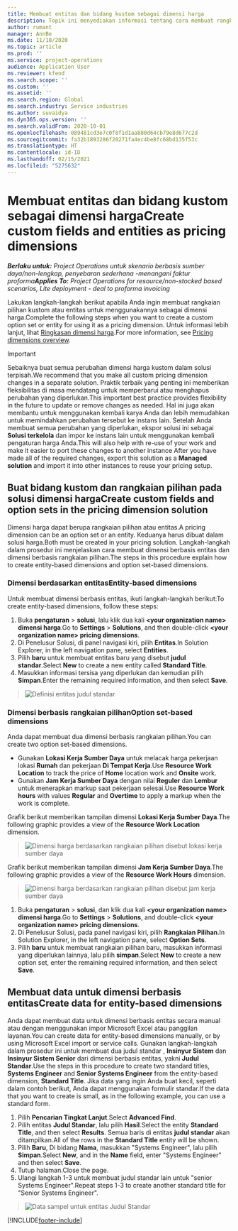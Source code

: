 ```yaml
---
title: Membuat entitas dan bidang kustom sebagai dimensi harga
description: Topik ini menyediakan informasi tentang cara membuat rangkaian pilihan kustom atau entitas.
author: rumant
manager: AnnBe
ms.date: 11/18/2020
ms.topic: article
ms.prod: ''
ms.service: project-operations
audience: Application User
ms.reviewer: kfend
ms.search.scope: ''
ms.custom: ''
ms.assetid: ''
ms.search.region: Global
ms.search.industry: Service industries
ms.author: suvaidya
ms.dyn365.ops.version: ''
ms.search.validFrom: 2020-10-01
ms.openlocfilehash: 089481cd3e7c0f8f1d1aa880d64cb79e8d677c2d
ms.sourcegitcommit: fa32b1893286f20271fa4ec4be8fc68bd135f53c
ms.translationtype: HT
ms.contentlocale: id-ID
ms.lasthandoff: 02/15/2021
ms.locfileid: "5275632"
---
```

# <a name="create-custom-fields-and-entities-as-pricing-dimensions"></a><span data-ttu-id="3cc68-103">Membuat entitas dan bidang kustom sebagai dimensi harga</span><span class="sxs-lookup"><span data-stu-id="3cc68-103">Create custom fields and entities as pricing dimensions</span></span>

<span data-ttu-id="3cc68-104">_**Berlaku untuk:** Project Operations untuk skenario berbasis sumber daya/non-lengkap, penyebaran sederhana -menangani faktur proforma_</span><span class="sxs-lookup"><span data-stu-id="3cc68-104">_**Applies To:** Project Operations for resource/non-stocked based scenarios, Lite deployment - deal to proforma invoicing_</span></span>

<span data-ttu-id="3cc68-105">Lakukan langkah-langkah berikut apabila Anda ingin membuat rangkaian pilihan kustom atau entitas untuk menggunakannya sebagai dimensi harga.</span><span class="sxs-lookup"><span data-stu-id="3cc68-105">Complete the following steps when you want to create a custom option set or entity for using it as a pricing dimension.</span></span> <span data-ttu-id="3cc68-106">Untuk informasi lebih lanjut, lihat [Ringkasan dimensi harga](pricing-dimensions-overview.md).</span><span class="sxs-lookup"><span data-stu-id="3cc68-106">For more information, see [Pricing dimensions overview](pricing-dimensions-overview.md).</span></span>  

> [!IMPORTANT]
> <span data-ttu-id="3cc68-107">Sebaiknya buat semua perubahan dimensi harga kustom dalam solusi terpisah.</span><span class="sxs-lookup"><span data-stu-id="3cc68-107">We recommend that you make all custom pricing dimension changes in a separate solution.</span></span> <span data-ttu-id="3cc68-108">Praktik terbaik yang penting ini memberikan fleksibilitas di masa mendatang untuk memperbarui atau menghapus perubahan yang diperlukan.</span><span class="sxs-lookup"><span data-stu-id="3cc68-108">This important best practice provides flexibility in the future to update or remove changes as needed.</span></span> <span data-ttu-id="3cc68-109">Hal ini juga akan membantu untuk menggunakan kembali karya Anda dan lebih memudahkan untuk memindahkan perubahan tersebut ke instans lain. Setelah Anda membuat semua perubahan yang diperlukan, ekspor solusi ini sebagai **Solusi terkelola** dan impor ke instans lain untuk menggunakan kembali pengaturan harga Anda.</span><span class="sxs-lookup"><span data-stu-id="3cc68-109">This will also help with re-use of your work and make it easier to port these changes to another instance After you have made all of the required changes, export this solution as a **Managed solution** and import it into other instances to reuse your pricing setup.</span></span>

  
## <a name="create-custom-fields-and-option-sets-in-the-pricing-dimension-solution"></a><span data-ttu-id="3cc68-110">Buat bidang kustom dan rangkaian pilihan pada solusi dimensi harga</span><span class="sxs-lookup"><span data-stu-id="3cc68-110">Create custom fields and option sets in the pricing dimension solution</span></span>

<span data-ttu-id="3cc68-111">Dimensi harga dapat berupa rangkaian pilihan atau entitas.</span><span class="sxs-lookup"><span data-stu-id="3cc68-111">A pricing dimension can be an option set or an entity.</span></span> <span data-ttu-id="3cc68-112">Keduanya harus dibuat dalam solusi harga.</span><span class="sxs-lookup"><span data-stu-id="3cc68-112">Both must be created in your pricing solution.</span></span> <span data-ttu-id="3cc68-113">Langkah-langkah dalam prosedur ini menjelaskan cara membuat dimensi berbasis entitas dan dimensi berbasis rangkaian pilihan.</span><span class="sxs-lookup"><span data-stu-id="3cc68-113">The steps in this procedure explain how to create entity-based dimensions and option set-based dimensions.</span></span>

### <a name="entity-based-dimensions"></a><span data-ttu-id="3cc68-114">Dimensi berdasarkan entitas</span><span class="sxs-lookup"><span data-stu-id="3cc68-114">Entity-based dimensions</span></span>
<span data-ttu-id="3cc68-115">Untuk membuat dimensi berbasis entitas, ikuti langkah-langkah berikut:</span><span class="sxs-lookup"><span data-stu-id="3cc68-115">To create entity-based dimensions, follow these steps:</span></span>

1. <span data-ttu-id="3cc68-116">Buka **pengaturan** > **solusi**, lalu klik dua kali **\<your organization name> dimensi harga**.</span><span class="sxs-lookup"><span data-stu-id="3cc68-116">Go to **Settings** > **Solutions**, and then double-click **\<your organization name> pricing dimensions**.</span></span>
2. <span data-ttu-id="3cc68-117">Di Penelusur Solusi, di panel navigasi kiri, pilih **Entitas**.</span><span class="sxs-lookup"><span data-stu-id="3cc68-117">In Solution Explorer, in the left navigation pane, select **Entities**.</span></span>
3. <span data-ttu-id="3cc68-118">Pilih **baru** untuk membuat entitas baru yang disebut **judul standar**.</span><span class="sxs-lookup"><span data-stu-id="3cc68-118">Select **New** to create a new entity called **Standard Title**.</span></span> 
4. <span data-ttu-id="3cc68-119">Masukkan informasi tersisa yang diperlukan dan kemudian pilih **Simpan**.</span><span class="sxs-lookup"><span data-stu-id="3cc68-119">Enter the remaining required information, and then select **Save**.</span></span>

> ![Definisi entitas judul standar](media/Standard-Title-entity-definition.png)

### <a name="option-set-based-dimensions"></a><span data-ttu-id="3cc68-121">Dimensi berbasis rangkaian pilihan</span><span class="sxs-lookup"><span data-stu-id="3cc68-121">Option set-based dimensions</span></span> 
<span data-ttu-id="3cc68-122">Anda dapat membuat dua dimensi berbasis rangkaian pilihan.</span><span class="sxs-lookup"><span data-stu-id="3cc68-122">You can create two option set-based dimensions.</span></span> 

- <span data-ttu-id="3cc68-123">Gunakan **Lokasi Kerja Sumber Daya** untuk melacak harga pekerjaan lokasi **Rumah** dan pekerjaan **Di Tempat Kerja**.</span><span class="sxs-lookup"><span data-stu-id="3cc68-123">Use **Resource Work Location** to track the price of **Home** location work and **Onsite** work.</span></span> 
- <span data-ttu-id="3cc68-124">Gunakan **Jam Kerja Sumber Daya** dengan nilai **Reguler** dan **Lembur** untuk menerapkan markup saat pekerjaan selesai.</span><span class="sxs-lookup"><span data-stu-id="3cc68-124">Use **Resource Work hours** with values **Regular** and **Overtime** to apply a markup when the work is complete.</span></span>

<span data-ttu-id="3cc68-125">Grafik berikut memberikan tampilan dimensi **Lokasi Kerja Sumber Daya**.</span><span class="sxs-lookup"><span data-stu-id="3cc68-125">The following graphic provides a view of the **Resource Work Location** dimension.</span></span> 

> ![Dimensi harga berdasarkan rangkaian pilihan disebut lokasi kerja sumber daya](media/Option-set-PD-called-Resource-Work-Location.png)

<span data-ttu-id="3cc68-127">Grafik berikut memberikan tampilan dimensi **Jam Kerja Sumber Daya**.</span><span class="sxs-lookup"><span data-stu-id="3cc68-127">The following graphic provides a view of the **Resource Work Hours** dimension.</span></span> 

> ![Dimensi harga berdasarkan rangkaian pilihan disebut jam kerja sumber daya](media/Option-set-PD-called-Resource-Work-Hours.png)

1. <span data-ttu-id="3cc68-129">Buka **pengaturan** > **solusi**, dan klik dua kali  **\<your organization name> dimensi harga**.</span><span class="sxs-lookup"><span data-stu-id="3cc68-129">Go to **Settings** > **Solutions**, and double-click  **\<your organization name> pricing dimensions**.</span></span> 
2. <span data-ttu-id="3cc68-130">Di Penelusur Solusi, pada panel navigasi kiri, pilih **Rangkaian Pilihan**.</span><span class="sxs-lookup"><span data-stu-id="3cc68-130">In Solution Explorer, in the left navigation pane, select  **Option Sets**.</span></span> 
3. <span data-ttu-id="3cc68-131">Pilih **baru** untuk membuat rangkaian pilihan baru, masukkan informasi yang diperlukan lainnya, lalu pilih **simpan**.</span><span class="sxs-lookup"><span data-stu-id="3cc68-131">Select **New** to create a new option set, enter the remaining required information, and then select **Save**.</span></span>

## <a name="create-data-for-entity-based-dimensions"></a><span data-ttu-id="3cc68-132">Membuat data untuk dimensi berbasis entitas</span><span class="sxs-lookup"><span data-stu-id="3cc68-132">Create data for entity-based dimensions</span></span>

<span data-ttu-id="3cc68-133">Anda dapat membuat data untuk dimensi berbasis entitas secara manual atau dengan menggunakan impor Microsoft Excel atau panggilan layanan.</span><span class="sxs-lookup"><span data-stu-id="3cc68-133">You can create data for entity-based dimensions manually, or by using Microsoft Excel import or service calls.</span></span> <span data-ttu-id="3cc68-134">Gunakan langkah-langkah dalam prosedur ini untuk membuat dua judul standar , **Insinyur Sistem** dan **Insinyur Sistem Senior** dari dimensi berbasis entitas, yakni **Judul Standar**.</span><span class="sxs-lookup"><span data-stu-id="3cc68-134">Use the steps in this procedure to create two standard titles, **Systems Engineer** and **Senior Systems Engineer** from the entity-based dimension, **Standard Title**.</span></span> <span data-ttu-id="3cc68-135">Jika data yang ingin Anda buat kecil, seperti dalam contoh berikut, Anda dapat menggunakan formulir standar.</span><span class="sxs-lookup"><span data-stu-id="3cc68-135">If the data that you want to create is small, as in the following example, you can use a standard form.</span></span>

1. <span data-ttu-id="3cc68-136">Pilih **Pencarian Tingkat Lanjut**.</span><span class="sxs-lookup"><span data-stu-id="3cc68-136">Select **Advanced Find**.</span></span>
2. <span data-ttu-id="3cc68-137">Pilih entitas **Judul Standar**, lalu pilih **Hasil**.</span><span class="sxs-lookup"><span data-stu-id="3cc68-137">Select the entity **Standard Title**, and then select **Results**.</span></span> <span data-ttu-id="3cc68-138">Semua baris di entitas **judul standar** akan ditampilkan.</span><span class="sxs-lookup"><span data-stu-id="3cc68-138">All of the rows in the **Standard Title** entity will be shown.</span></span>
3. <span data-ttu-id="3cc68-139">Pilih **Baru**, Di bidang **Nama**, masukkan "Systems Engineer", lalu pilih **Simpan**.</span><span class="sxs-lookup"><span data-stu-id="3cc68-139">Select **New**, and in the **Name** field, enter "Systems Engineer" and then select **Save**.</span></span>
4. <span data-ttu-id="3cc68-140">Tutup halaman.</span><span class="sxs-lookup"><span data-stu-id="3cc68-140">Close the page.</span></span> 
5. <span data-ttu-id="3cc68-141">Ulangi langkah 1-3 untuk membuat judul standar lain untuk "senior Systems Engineer".</span><span class="sxs-lookup"><span data-stu-id="3cc68-141">Repeat steps 1-3 to create another standard title for "Senior Systems Engineer".</span></span>

> ![Data sampel untuk entitas Judul Standar](media/ST-data.png)


[!INCLUDE[footer-include](../includes/footer-banner.md)]